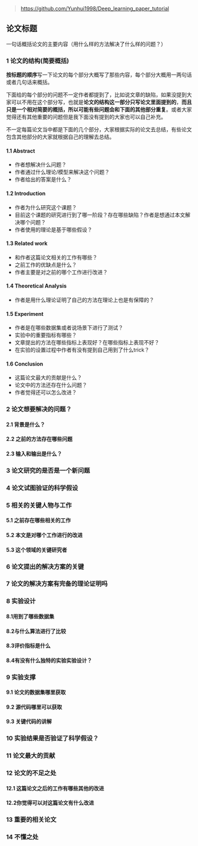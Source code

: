 > https://github.com/Yunhui1998/Deep_learning_paper_tutorial

## 论文标题

一句话概括论文的主要内容（用什么样的方法解决了什么样的问题？）

### 1  论文的结构(简要概括)

**按标题的顺序**写一下论文的每个部分大概写了那些内容，每个部分大概用一两句话或者几句话来概括。

下面给的每个部分的问题不一定作者都提到了，比如说文章的缺陷，如果没提到大家可以不用在这个部分写，也就是**论文的结构这一部分只写论文里面提到的**，**而且只是一个相对简要的概括，所以可能有些问题会和下面的其他部分重复**。或者大家觉得还有其他重要的问题但是我下面没有提到的大家也可以自己补充。

不一定每篇论文当中都是下面的几个部分，大家根据实际的论文去总结，有些论文包含其他部分的大家就根据自己的理解去总结。

#### 1.1  Abstract

- 作者想解决什么问题？
- 作者通过什么理论/模型来解决这个问题？
- 作者给出的答案是什么？

#### 1.2 Introduction

- 作者为什么研究这个课题？
- 目前这个课题的研究进行到了哪一阶段？存在哪些缺陷？作者是想通过本文解决哪个问题？
- 作者使用的理论是基于哪些假设？

#### 1.3 Related work

- 和作者这篇论文相关的工作有哪些？
- 之前工作的优缺点是什么？
- 作者主要是对之前的哪个工作进行改进？

#### 1.4  Theoretical Analysis

- 作者是用什么理论证明了自己的方法在理论上也是有保障的？

#### 1.5 Experiment

- 作者是在哪些数据集或者说场景下进行了测试？
- 实验中的重要指标有哪些？
- 文章提出的方法在哪些指标上表现好？在哪些指标上表现不好？
- 在实验的设置过程中作者有没有提到自己用到了什么trick？

#### 1.6 Conclusion

- 这篇论文最大的贡献是什么？
- 论文中的方法还存在什么问题？
- 作者觉得还可以怎么改进？

### 2 论文想要解决的问题？

#### 2.1 背景是什么？

#### 2.2 之前的方法存在哪些问题

#### 2.3 输入和输出是什么？

### 3 论文研究的是否是一个新问题

### 4 论文试图验证的科学假设

### 5 相关的关键人物与工作

#### 5.1 之前存在哪些相关的工作

#### 5.2 本文是对哪个工作进行的改进

#### 5.3 这个领域的关键研究者

### 6 论文提出的解决方案的关键

### 7 论文的解决方案有完备的理论证明吗

### 8 实验设计

#### 8.1用到了哪些数据集

#### 8.2与什么算法进行了比较

#### 8.3评价指标是什么

#### 8.4有没有什么独特的实验实验设计？

### 9 实验支撑

#### 9.1 论文的数据集哪里获取

#### 9.2 源代码哪里可以获取

#### 9.3 关键代码的讲解

### 10 实验结果是否验证了科学假设？

### 11 论文最大的贡献

### 12 论文的不足之处

#### 12.1 这篇论文之后的工作有哪些其他的改进

#### 12.2你觉得可以对这篇论文有什么改进

### 13 重要的相关论文

### 14 不懂之处